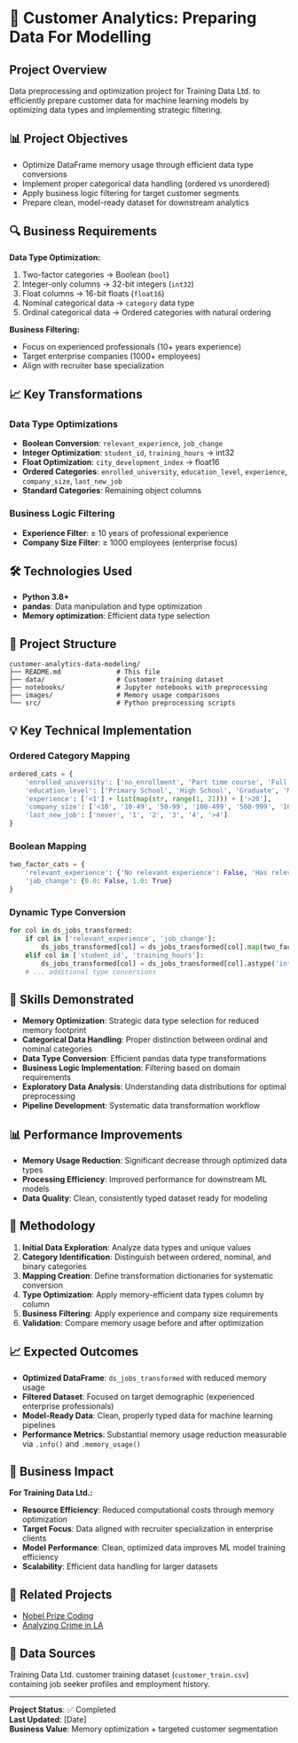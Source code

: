 # 👥 Customer Analytics: Preparing Data For Modelling

## Project Overview
Data preprocessing and optimization project for Training Data Ltd. to efficiently prepare customer data for machine learning models by optimizing data types and implementing strategic filtering.

## 📊 Project Objectives
- Optimize DataFrame memory usage through efficient data type conversions
- Implement proper categorical data handling (ordered vs unordered)
- Apply business logic filtering for target customer segments
- Prepare clean, model-ready dataset for downstream analytics

## 🔍 Business Requirements
**Data Type Optimization:**
1. Two-factor categories → Boolean (`bool`)
2. Integer-only columns → 32-bit integers (`int32`) 
3. Float columns → 16-bit floats (`float16`)
4. Nominal categorical data → `category` data type
5. Ordinal categorical data → Ordered categories with natural ordering

**Business Filtering:**
- Focus on experienced professionals (10+ years experience)
- Target enterprise companies (1000+ employees)
- Align with recruiter base specialization

## 📈 Key Transformations

### Data Type Optimizations
- **Boolean Conversion**: `relevant_experience`, `job_change`
- **Integer Optimization**: `student_id`, `training_hours` → int32
- **Float Optimization**: `city_development_index` → float16
- **Ordered Categories**: `enrolled_university`, `education_level`, `experience`, `company_size`, `last_new_job`
- **Standard Categories**: Remaining object columns

### Business Logic Filtering
- **Experience Filter**: ≥ 10 years of professional experience
- **Company Size Filter**: ≥ 1000 employees (enterprise focus)

## 🛠️ Technologies Used
- **Python 3.8+**
- **pandas**: Data manipulation and type optimization
- **Memory optimization**: Efficient data type selection

## 📁 Project Structure
```
customer-analytics-data-modeling/
├── README.md              # This file
├── data/                  # Customer training dataset
├── notebooks/             # Jupyter notebooks with preprocessing
├── images/                # Memory usage comparisons
└── src/                   # Python preprocessing scripts
```

## 💡 Key Technical Implementation

### Ordered Category Mapping
```python
ordered_cats = {
    'enrolled_university': ['no_enrollment', 'Part time course', 'Full time course'],
    'education_level': ['Primary School', 'High School', 'Graduate', 'Masters', 'Phd'],
    'experience': ['<1'] + list(map(str, range(1, 21))) + ['>20'],
    'company_size': ['<10', '10-49', '50-99', '100-499', '500-999', '1000-4999', '5000-9999', '10000+'],
    'last_new_job': ['never', '1', '2', '3', '4', '>4']
}
```

### Boolean Mapping
```python
two_factor_cats = {
    'relevant_experience': {'No relevant experience': False, 'Has relevant experience': True},
    'job_change': {0.0: False, 1.0: True}
}
```

### Dynamic Type Conversion
```python
for col in ds_jobs_transformed:
    if col in ['relevant_experience', 'job_change']:
        ds_jobs_transformed[col] = ds_jobs_transformed[col].map(two_factor_cats[col])
    elif col in ['student_id', 'training_hours']:
        ds_jobs_transformed[col] = ds_jobs_transformed[col].astype('int32')
    # ... additional type conversions
```

## 🎯 Skills Demonstrated
- **Memory Optimization**: Strategic data type selection for reduced memory footprint
- **Categorical Data Handling**: Proper distinction between ordinal and nominal categories
- **Data Type Conversion**: Efficient pandas data type transformations
- **Business Logic Implementation**: Filtering based on domain requirements
- **Exploratory Data Analysis**: Understanding data distributions for optimal preprocessing
- **Pipeline Development**: Systematic data transformation workflow

## 📊 Performance Improvements
- **Memory Usage Reduction**: Significant decrease through optimized data types
- **Processing Efficiency**: Improved performance for downstream ML models
- **Data Quality**: Clean, consistently typed dataset ready for modeling

## 🔧 Methodology
1. **Initial Data Exploration**: Analyze data types and unique values
2. **Category Identification**: Distinguish between ordered, nominal, and binary categories
3. **Mapping Creation**: Define transformation dictionaries for systematic conversion
4. **Type Optimization**: Apply memory-efficient data types column by column
5. **Business Filtering**: Apply experience and company size requirements
6. **Validation**: Compare memory usage before and after optimization

## 📈 Expected Outcomes
- **Optimized DataFrame**: `ds_jobs_transformed` with reduced memory usage
- **Filtered Dataset**: Focused on target demographic (experienced enterprise professionals)
- **Model-Ready Data**: Clean, properly typed data for machine learning pipelines
- **Performance Metrics**: Substantial memory usage reduction measurable via `.info()` and `.memory_usage()`

## 🏢 Business Impact
**For Training Data Ltd.:**
- **Resource Efficiency**: Reduced computational costs through memory optimization
- **Target Focus**: Data aligned with recruiter specialization in enterprise clients
- **Model Performance**: Clean, optimized data improves ML model training efficiency
- **Scalability**: Efficient data handling for larger datasets

## 🔗 Related Projects
- [Nobel Prize Coding](../nobel-prize-coding/)
- [Analyzing Crime in LA](../analyzing-crime-in-la/)

## 📄 Data Sources
Training Data Ltd. customer training dataset (`customer_train.csv`) containing job seeker profiles and employment history.

---

**Project Status**: ✅ Completed  
**Last Updated**: [Date]  
**Business Value**: Memory optimization + targeted customer segmentation